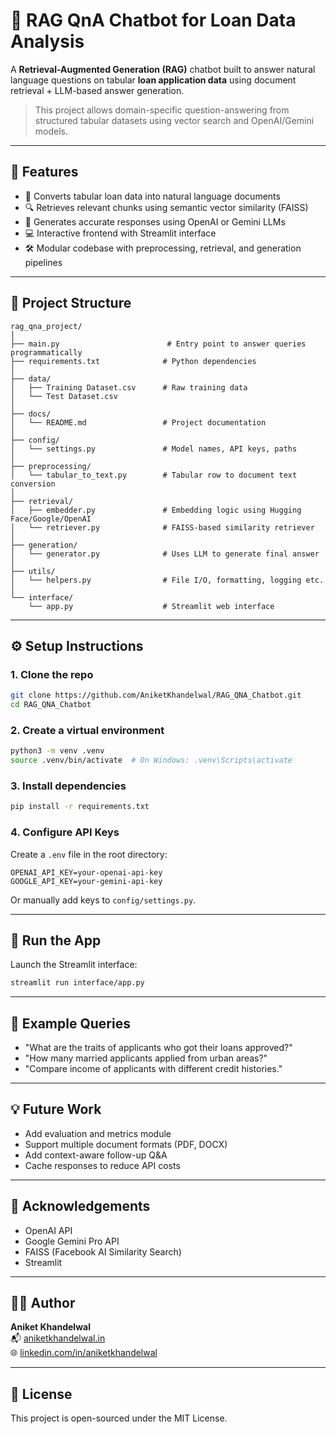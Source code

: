 
# 🧠 RAG QnA Chatbot for Loan Data Analysis

A **Retrieval-Augmented Generation (RAG)** chatbot built to answer natural language questions on tabular **loan application data** using document retrieval + LLM-based answer generation.

> This project allows domain-specific question-answering from structured tabular datasets using vector search and OpenAI/Gemini models.

---

## 🚀 Features

- 🔄 Converts tabular loan data into natural language documents
- 🔍 Retrieves relevant chunks using semantic vector similarity (FAISS)
- 🧠 Generates accurate responses using OpenAI or Gemini LLMs
- 💻 Interactive frontend with Streamlit interface
- 🛠️ Modular codebase with preprocessing, retrieval, and generation pipelines

---

## 📁 Project Structure

```
rag_qna_project/
│
├── main.py                        # Entry point to answer queries programmatically
├── requirements.txt              # Python dependencies
│
├── data/
│   ├── Training Dataset.csv      # Raw training data
│   └── Test Dataset.csv
│
├── docs/
│   └── README.md                 # Project documentation
│
├── config/
│   └── settings.py               # Model names, API keys, paths
│
├── preprocessing/
│   └── tabular_to_text.py        # Tabular row to document text conversion
│
├── retrieval/
│   ├── embedder.py               # Embedding logic using Hugging Face/Google/OpenAI
│   └── retriever.py              # FAISS-based similarity retriever
│
├── generation/
│   └── generator.py              # Uses LLM to generate final answer
│
├── utils/
│   └── helpers.py                # File I/O, formatting, logging etc.
│
└── interface/
    └── app.py                    # Streamlit web interface
```

---

## ⚙️ Setup Instructions

### 1. Clone the repo
```bash
git clone https://github.com/AniketKhandelwal/RAG_QNA_Chatbot.git
cd RAG_QNA_Chatbot
```

### 2. Create a virtual environment
```bash
python3 -m venv .venv
source .venv/bin/activate  # On Windows: .venv\Scripts\activate
```

### 3. Install dependencies
```bash
pip install -r requirements.txt
```

### 4. Configure API Keys

Create a `.env` file in the root directory:
```
OPENAI_API_KEY=your-openai-api-key
GOOGLE_API_KEY=your-gemini-api-key
```

Or manually add keys to `config/settings.py`.

---

## 🧪 Run the App

Launch the Streamlit interface:
```bash
streamlit run interface/app.py
```

---

## 📌 Example Queries

- "What are the traits of applicants who got their loans approved?"
- "How many married applicants applied from urban areas?"
- "Compare income of applicants with different credit histories."

---

## 💡 Future Work

- Add evaluation and metrics module
- Support multiple document formats (PDF, DOCX)
- Add context-aware follow-up Q&A
- Cache responses to reduce API costs

---

## 🤝 Acknowledgements

- OpenAI API
- Google Gemini Pro API
- FAISS (Facebook AI Similarity Search)
- Streamlit

---

## 🧑‍💻 Author

**Aniket Khandelwal**  
📬 [aniketkhandelwal.in](https://github.com/AniketKhandelwal)  
🌐 [linkedin.com/in/aniketkhandelwal](https://linkedin.com/in/aniketkhandelwal)

---

## 📄 License

This project is open-sourced under the MIT License.
